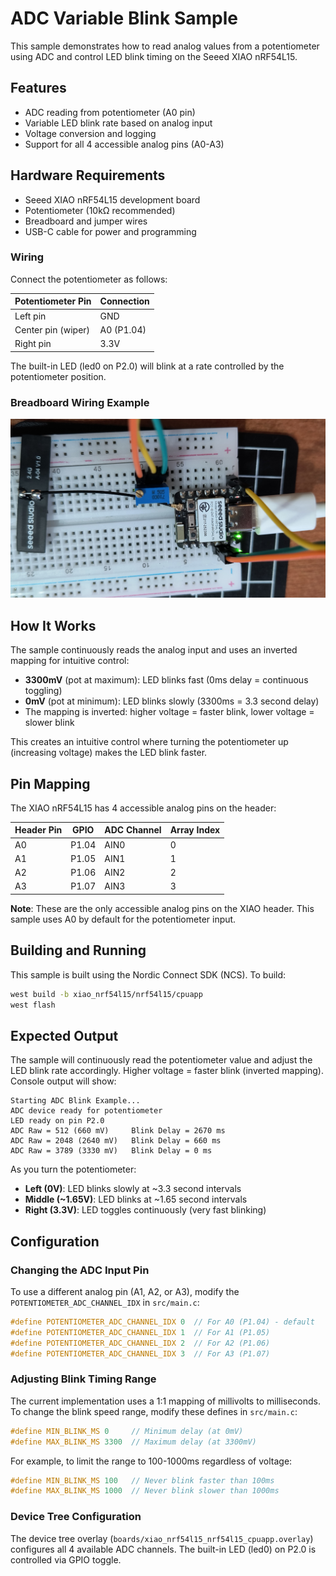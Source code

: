# ADC Variable Blink Sample

This sample demonstrates how to read analog values from a potentiometer using ADC and control LED blink timing on the Seeed XIAO nRF54L15.

## Features

- ADC reading from potentiometer (A0 pin)
- Variable LED blink rate based on analog input
- Voltage conversion and logging
- Support for all 4 accessible analog pins (A0-A3)

## Hardware Requirements

- Seeed XIAO nRF54L15 development board
- Potentiometer (10kΩ recommended)
- Breadboard and jumper wires
- USB-C cable for power and programming

### Wiring

Connect the potentiometer as follows:

| Potentiometer Pin | Connection |
|-------------------|------------|
| Left pin          | GND        |
| Center pin (wiper)| A0 (P1.04) |
| Right pin         | 3.3V       |

The built-in LED (led0 on P2.0) will blink at a rate controlled by the potentiometer position.

### Breadboard Wiring Example

![Breadboard Wiring Diagram](wiring.jpg)

## How It Works

The sample continuously reads the analog input and uses an inverted mapping for intuitive control:
- **3300mV** (pot at maximum): LED blinks fast (0ms delay = continuous toggling)
- **0mV** (pot at minimum): LED blinks slowly (3300ms = 3.3 second delay)
- The mapping is inverted: higher voltage = faster blink, lower voltage = slower blink

This creates an intuitive control where turning the potentiometer up (increasing voltage) makes the LED blink faster.

## Pin Mapping

The XIAO nRF54L15 has 4 accessible analog pins on the header:

| Header Pin | GPIO   | ADC Channel | Array Index |
|------------|--------|-------------|-------------|
| A0         | P1.04  | AIN0        | 0           |
| A1         | P1.05  | AIN1        | 1           |
| A2         | P1.06  | AIN2        | 2           |
| A3         | P1.07  | AIN3        | 3           |

**Note**: These are the only accessible analog pins on the XIAO header. This sample uses A0 by default for the potentiometer input.

## Building and Running

This sample is built using the Nordic Connect SDK (NCS). To build:

```bash
west build -b xiao_nrf54l15/nrf54l15/cpuapp
west flash
```

## Expected Output

The sample will continuously read the potentiometer value and adjust the LED blink rate accordingly. Higher voltage = faster blink (inverted mapping). Console output will show:

```
Starting ADC Blink Example...
ADC device ready for potentiometer
LED ready on pin P2.0
ADC Raw = 512 (660 mV)     Blink Delay = 2670 ms
ADC Raw = 2048 (2640 mV)   Blink Delay = 660 ms
ADC Raw = 3789 (3330 mV)   Blink Delay = 0 ms
```

As you turn the potentiometer:
- **Left (0V)**: LED blinks slowly at ~3.3 second intervals
- **Middle (~1.65V)**: LED blinks at ~1.65 second intervals
- **Right (3.3V)**: LED toggles continuously (very fast blinking)

## Configuration

### Changing the ADC Input Pin

To use a different analog pin (A1, A2, or A3), modify the `POTENTIOMETER_ADC_CHANNEL_IDX` in `src/main.c`:

```c
#define POTENTIOMETER_ADC_CHANNEL_IDX 0  // For A0 (P1.04) - default
#define POTENTIOMETER_ADC_CHANNEL_IDX 1  // For A1 (P1.05)
#define POTENTIOMETER_ADC_CHANNEL_IDX 2  // For A2 (P1.06)
#define POTENTIOMETER_ADC_CHANNEL_IDX 3  // For A3 (P1.07)
```

### Adjusting Blink Timing Range

The current implementation uses a 1:1 mapping of millivolts to milliseconds. To change the blink speed range, modify these defines in `src/main.c`:

```c
#define MIN_BLINK_MS 0     // Minimum delay (at 0mV)
#define MAX_BLINK_MS 3300  // Maximum delay (at 3300mV)
```

For example, to limit the range to 100-1000ms regardless of voltage:
```c
#define MIN_BLINK_MS 100   // Never blink faster than 100ms
#define MAX_BLINK_MS 1000  // Never blink slower than 1000ms
```

### Device Tree Configuration

The device tree overlay (`boards/xiao_nrf54l15_nrf54l15_cpuapp.overlay`) configures all 4 available ADC channels. The built-in LED (led0) on P2.0 is controlled via GPIO toggle.